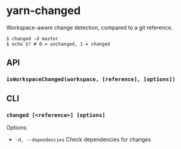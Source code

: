 # yarn-changed

Workspace-aware change detection, compared to a git reference.

```
$ changed -d master
$ echo $? # 0 = unchanged, 1 = changed
```

## API

### `isWorkspaceChanged(workspace, [reference], [options])`

## CLI

### `changed [<reference>] [options]`

Options:

- `-d, --dependencies` Check dependencies for changes
